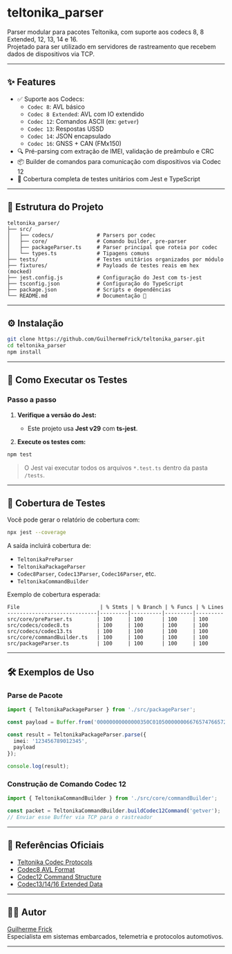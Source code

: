 # teltonika_parser

Parser modular para pacotes Teltonika, com suporte aos codecs 8, 8 Extended, 12, 13, 14 e 16.  
Projetado para ser utilizado em servidores de rastreamento que recebem dados de dispositivos via TCP.

---

## ✨ Features

- ✅ Suporte aos Codecs:
  - `Codec 8`: AVL básico
  - `Codec 8 Extended`: AVL com IO extendido
  - `Codec 12`: Comandos ASCII (ex: `getver`)
  - `Codec 13`: Respostas USSD
  - `Codec 14`: JSON encapsulado
  - `Codec 16`: GNSS + CAN (FMx150)
- 🔍 Pré-parsing com extração de IMEI, validação de preâmbulo e CRC
- 📦 Builder de comandos para comunicação com dispositivos via Codec 12
- 🧪 Cobertura completa de testes unitários com Jest e TypeScript

---

## 🧱 Estrutura do Projeto

```
teltonika_parser/
├── src/
│   ├── codecs/              # Parsers por codec
│   ├── core/                # Comando builder, pre-parser
│   ├── packageParser.ts     # Parser principal que roteia por codec
│   └── types.ts             # Tipagens comuns
├── tests/                   # Testes unitários organizados por módulo
├── fixtures/                # Payloads de testes reais em hex (mocked)
├── jest.config.js           # Configuração do Jest com ts-jest
├── tsconfig.json            # Configuração do TypeScript
├── package.json             # Scripts e dependências
└── README.md                # Documentação 📘
```

---

## ⚙️ Instalação

```bash
git clone https://github.com/GuilhermeFrick/teltonika_parser.git
cd teltonika_parser
npm install
```

---

## 🚀 Como Executar os Testes

### Passo a passo

1. **Verifique a versão do Jest:**
   - Este projeto usa **Jest v29** com **ts-jest**.

2. **Execute os testes com:**
```bash
npm test
```

> O Jest vai executar todos os arquivos `*.test.ts` dentro da pasta `/tests`.

---

## 🧪 Cobertura de Testes

Você pode gerar o relatório de cobertura com:

```bash
npx jest --coverage
```

A saída incluirá cobertura de:

- `TeltonikaPreParser`
- `TeltonikaPackageParser`
- `Codec8Parser`, `Codec13Parser`, `Codec16Parser`, etc.
- `TeltonikaCommandBuilder`

Exemplo de cobertura esperada:

```
File                          | % Stmts | % Branch | % Funcs | % Lines
-----------------------------|---------|----------|---------|---------
src/core/preParser.ts        | 100     | 100      | 100     | 100
src/codecs/codec8.ts         | 100     | 100      | 100     | 100
src/codecs/codec13.ts        | 100     | 100      | 100     | 100
src/core/commandBuilder.ts   | 100     | 100      | 100     | 100
src/packageParser.ts         | 100     | 100      | 100     | 100
```

---

## 🛠 Exemplos de Uso

### Parse de Pacote

```ts
import { TeltonikaPackageParser } from './src/packageParser';

const payload = Buffer.from('00000000000000350C01050000000667657476657201AABBCCDD', 'hex');

const result = TeltonikaPackageParser.parse({
  imei: '123456789012345',
  payload
});

console.log(result);
```

### Construção de Comando Codec 12

```ts
import { TeltonikaCommandBuilder } from './src/core/commandBuilder';

const packet = TeltonikaCommandBuilder.buildCodec12Command('getver');
// Enviar esse Buffer via TCP para o rastreador
```

---

## 📘 Referências Oficiais

- [Teltonika Codec Protocols](https://wiki.teltonika-gps.com/view/Codec)
- [Codec8 AVL Format](https://wiki.teltonika-gps.com/view/Codec_8)
- [Codec12 Command Structure](https://wiki.teltonika-gps.com/view/Codec_12)
- [Codec13/14/16 Extended Data](https://wiki.teltonika-gps.com/view/Main_Page)

---

## 🧑‍💻 Autor

[Guilherme Frick](https://github.com/GuilhermeFrick)  
Especialista em sistemas embarcados, telemetria e protocolos automotivos.

---
